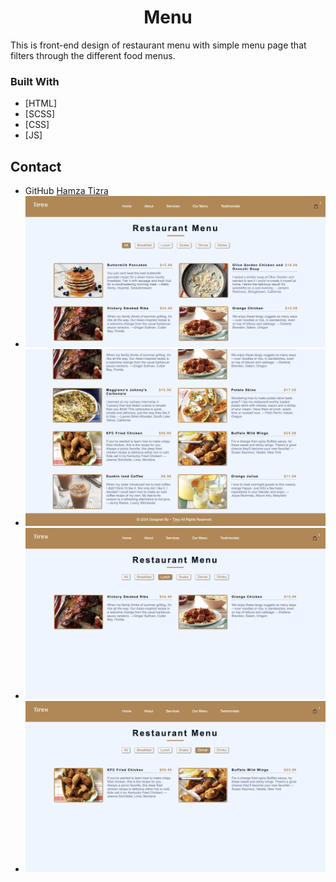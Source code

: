 <h1 align="center">Menu</h1>

This is front-end design of restaurant menu with simple menu page that filters through the different food menus.

### Built With

- [HTML]
- [SCSS]
- [CSS]
- [JS]

## Contact

- GitHub [Hamza Tizra](https://github.com/Tizrex)
- ![ ](assets/images/1.png)
- ![ ](assets/images/2.png)
- ![ ](assets/images/3.png)
- ![ ](assets/images/4.png)
